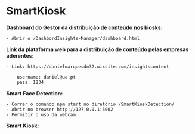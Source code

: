 # SmartKiosk

**Dashboard do Gestor da distribuição de conteúdo nos kiosks:**

	- Abrir o /DashbordInsights-Manager/dashboard.html




**Link da plataforma web para a distribuição de conteúdo pelas empresas aderentes:**

	- Link:	https://danielmarquesdm32.wixsite.com/insightscontent

		username: daniel@ua.pt
		pass: 1234



**Smart Face Detection:**

	- Correr o comando npm start no diretório /SmartKioskDetection/
	- Abrir no browser http://127.0.0.1:5002
	- Permitir o uso da webcam



**Smart Kiosk:**
